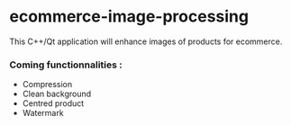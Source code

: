 # ecommerce-image-processing
This C++/Qt application will enhance images of products for ecommerce. 

### Coming functionnalities :
- Compression
- Clean background
- Centred product
- Watermark